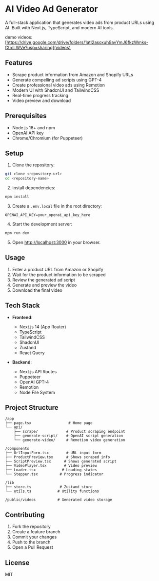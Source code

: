 # AI Video Ad Generator

A full-stack application that generates video ads from product URLs using AI. Built with Next.js, TypeScript, and modern AI tools.

demo videos:
[https://drive.google.com/drive/folders/1atI2asoxuh9avYmJ6fkzWmks-fXmLWVe?usp=sharing](videos)

## Features

- Scrape product information from Amazon and Shopify URLs
- Generate compelling ad scripts using GPT-4
- Create professional video ads using Remotion
- Modern UI with ShadcnUI and TailwindCSS
- Real-time progress tracking
- Video preview and download

## Prerequisites

- Node.js 18+ and npm
- OpenAI API key
- Chrome/Chromium (for Puppeteer)

## Setup

1. Clone the repository:
```bash
git clone <repository-url>
cd <repository-name>
```

2. Install dependencies:
```bash
npm install
```

3. Create a `.env.local` file in the root directory:
```env
OPENAI_API_KEY=your_openai_api_key_here
```

4. Start the development server:
```bash
npm run dev
```

5. Open [http://localhost:3000](http://localhost:3000) in your browser.

## Usage

1. Enter a product URL from Amazon or Shopify
2. Wait for the product information to be scraped
3. Review the generated ad script
4. Generate and preview the video
5. Download the final video

## Tech Stack

- **Frontend**:
  - Next.js 14 (App Router)
  - TypeScript
  - TailwindCSS
  - ShadcnUI
  - Zustand
  - React Query

- **Backend**:
  - Next.js API Routes
  - Puppeteer
  - OpenAI GPT-4
  - Remotion
  - Node File System

## Project Structure

```
/app
├── page.tsx                 # Home page
└── api/
    ├── scrape/             # Product scraping endpoint
    ├── generate-script/    # OpenAI script generation
    └── generate-video/     # Remotion video generation

/components
├── UrlInputForm.tsx        # URL input form
├── ProductPreview.tsx      # Shows scraped info
├── ScriptPreview.tsx      # Shows generated script
├── VideoPlayer.tsx        # Video preview
├── Loader.tsx            # Loading states
└── Stepper.tsx          # Progress indicator

/lib
├── store.ts             # Zustand store
└── utils.ts            # Utility functions

/public/videos          # Generated video storage
```

## Contributing

1. Fork the repository
2. Create a feature branch
3. Commit your changes
4. Push to the branch
5. Open a Pull Request

## License

MIT
